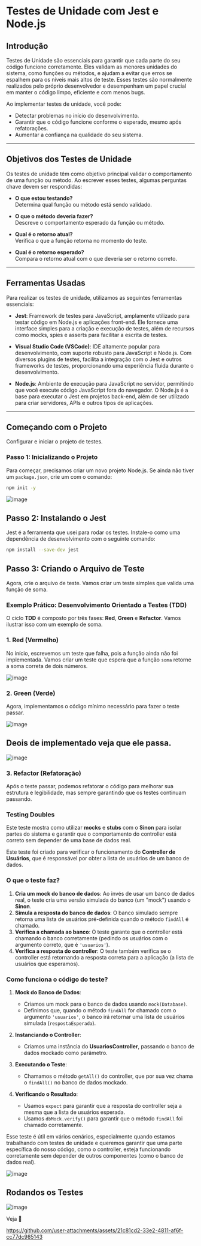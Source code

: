 
# Testes de Unidade com Jest e Node.js

## Introdução

Testes de Unidade são essenciais para garantir que cada parte do seu código funcione corretamente. Eles validam as menores unidades do sistema, como funções ou métodos, e ajudam a evitar que erros se espalhem para os níveis mais altos de teste. Esses testes são normalmente realizados pelo próprio desenvolvedor e desempenham um papel crucial em manter o código limpo, eficiente e com menos bugs.

Ao implementar testes de unidade, você pode:

- Detectar problemas no início do desenvolvimento.
- Garantir que o código funcione conforme o esperado, mesmo após refatorações.
- Aumentar a confiança na qualidade do seu sistema.

---

## Objetivos dos Testes de Unidade

Os testes de unidade têm como objetivo principal validar o comportamento de uma função ou método. Ao escrever esses testes, algumas perguntas chave devem ser respondidas:

- **O que estou testando?**  
  Determina qual função ou método está sendo validado.
  
- **O que o método deveria fazer?**  
  Descreve o comportamento esperado da função ou método.

- **Qual é o retorno atual?**  
  Verifica o que a função retorna no momento do teste.

- **Qual é o retorno esperado?**  
  Compara o retorno atual com o que deveria ser o retorno correto.

---

## Ferramentas Usadas

Para realizar os testes de unidade, utilizamos as seguintes ferramentas essenciais:

- **Jest**: Framework de testes para JavaScript, amplamente utilizado para testar código em Node.js e aplicações front-end. Ele fornece uma interface simples para a criação e execução de testes, além de recursos como mocks, spies e asserts para facilitar a escrita de testes.
  
- **Visual Studio Code (VSCode)**: IDE altamente popular para desenvolvimento, com suporte robusto para JavaScript e Node.js. Com diversos plugins de testes, facilita a integração com o Jest e outros frameworks de testes, proporcionando uma experiência fluida durante o desenvolvimento.

- **Node.js**: Ambiente de execução para JavaScript no servidor, permitindo que você execute código JavaScript fora do navegador. O Node.js é a base para executar o Jest em projetos back-end, além de ser utilizado para criar servidores, APIs e outros tipos de aplicações.

---

## Começando com o Projeto

Configurar e iniciar o projeto de testes.

### Passo 1: Inicializando o Projeto

Para começar, precisamos criar um novo projeto Node.js. Se ainda não tiver um `package.json`, crie um com o comando:

```bash
npm init -y
```
![image](https://github.com/user-attachments/assets/e4006e92-0b21-4d86-84a1-e68cea548942)

## Passo 2: Instalando o Jest

Jest é a ferramenta que usei para rodar os testes. Instale-o como uma dependência de desenvolvimento com o seguinte comando:

```bash
npm install --save-dev jest
```
## Passo 3: Criando o Arquivo de Teste

Agora, crie o arquivo de teste. Vamos criar um teste simples que valida uma função de soma.

### Exemplo Prático: Desenvolvimento Orientado a Testes (TDD)

O ciclo **TDD** é composto por três fases: **Red**, **Green** e **Refactor**. Vamos ilustrar isso com um exemplo de soma.

### 1. Red (Vermelho)

No início, escrevemos um teste que falha, pois a função ainda não foi implementada. Vamos criar um teste que espera que a função `soma` retorne a soma correta de dois números.

![image](https://github.com/user-attachments/assets/b8e5569e-3190-4885-8966-d13e9325a027)

### 2. Green (Verde)
Agora, implementamos o código mínimo necessário para fazer o teste passar.


![image](https://github.com/user-attachments/assets/cc9dbb7a-4473-4b2d-9508-126c6a31c423)

## Deois de implementado veja que ele passa.
![image](https://github.com/user-attachments/assets/f417d4ed-4ab6-40c9-9ac6-96e5d45c3212)


### 3. Refactor (Refatoração)
Após o teste passar, podemos refatorar o código para melhorar sua estrutura e legibilidade, mas sempre garantindo que os testes continuam passando.


### Testing Doubles

Este teste mostra como utilizar **mocks** e **stubs** com o **Sinon** para isolar partes do sistema e garantir que o comportamento do controller está correto sem depender de uma base de dados real.

Este teste foi criado para verificar o funcionamento do **Controller de Usuários**, que é responsável por obter a lista de usuários de um banco de dados.

### O que o teste faz?

1. **Cria um mock do banco de dados**: Ao invés de usar um banco de dados real, o teste cria uma versão simulada do banco (um "mock") usando o **Sinon**.
2. **Simula a resposta do banco de dados**: O banco simulado sempre retorna uma lista de usuários pré-definida quando o método `findAll` é chamado.
3. **Verifica a chamada ao banco**: O teste garante que o controller está chamando o banco corretamente (pedindo os usuários com o argumento correto, que é `'usuarios'`).
4. **Verifica a resposta do controller**: O teste também verifica se o controller está retornando a resposta correta para a aplicação (a lista de usuários que esperamos).

### Como funciona o código do teste?

1. **Mock do Banco de Dados**:
   - Criamos um mock para o banco de dados usando `mock(Database)`.
   - Definimos que, quando o método `findAll` for chamado com o argumento `'usuarios'`, o banco irá retornar uma lista de usuários simulada (`respostaEsperada`).

2. **Instanciando o Controller**:
   - Criamos uma instância do **UsuariosController**, passando o banco de dados mockado como parâmetro.

3. **Executando o Teste**:
   - Chamamos o método `getAll()` do controller, que por sua vez chama o `findAll()` no banco de dados mockado.

4. **Verificando o Resultado**:
   - Usamos `expect` para garantir que a resposta do controller seja a mesma que a lista de usuários esperada.
   - Usamos `dbMock.verify()` para garantir que o método `findAll` foi chamado corretamente.

Esse teste é útil em vários cenários, especialmente quando estamos trabalhando com testes de unidade e queremos garantir que uma parte específica do nosso código, como o controller, esteja funcionando corretamente sem depender de outros componentes (como o banco de dados real).

![image](https://github.com/user-attachments/assets/836c6395-af3d-406b-b4ee-0f8d0dcab88b)

## Rodandos os Testes 
![image](https://github.com/user-attachments/assets/c40ee00c-b6d4-46cc-89bb-70b895418a69)


Veja 🍿





https://github.com/user-attachments/assets/21c81cd2-33e2-4811-af6f-cc77dc985143






